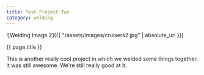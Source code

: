 ```yaml
---
title: Test Project Two
category: welding
---
```


![Welding Image 2]({{ "/assets/images/cruisers2.jpg" | absolute_url }})

{{ page.title }}

This is another really cool project in which we welded some things together. It was still awesome. We're still really good at it.